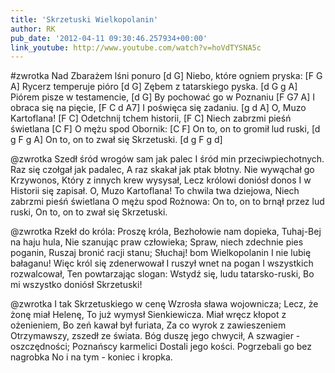 ```yaml
---
title: 'Skrzetuski Wielkopolanin'
author: RK
pub_date: '2012-04-11 09:30:46.257934+00:00'
link_youtube: http://www.youtube.com/watch?v=hoVdTYSNA5c
---
```


#zwrotka
Nad Zbarażem lśni ponuro		[d G]
Niebo, które ogniem pryska:		[F G A]
Rycerz temperuje pióro		[d G]
Zębem z tatarskiego pyska.		[d G g A]
Piórem pisze w testamencie,		[d G]
By pochować go w Poznaniu	[F G7 A]
I obraca się na pięcie,		[F C d A7]
I poświęca się zadaniu.		[g d A]
O, Muzo Kartoflana!		[F C]
Odetchnij tchem historii,		[F C]
Niech zabrzmi pieśń świetlana	[C F]
O mężu spod Obornik:		[C F]
On to, on to gromił lud ruski,	[d g F g A]
On to, on to zwał się Skrzetuski.	[d g F g d]

@zwrotka
Szedł śród wrogów sam jak palec
I śród min przeciwpiechotnych.
Raz się czołgał jak padalec,
A raz skakał jak ptak błotny.
Nie wywąchał go Krzywonos,
Który z innych krew wysysał,
Lecz królowi doniósł donos
I w Historii się zapisał.
O, Muzo Kartoflana!
To chwila twa dziejowa,
Niech zabrzmi pieśń świetlana
O mężu spod Rożnowa:
On to, on to brnął przez lud ruski,
On to, on to zwał się Skrzetuski.


@zwrotka
Rzekł do króla: Proszę króla,
Bezhołowie nam dopieka,
Tuhaj-Bej na haju hula,
Nie szanując praw człowieka;
Spraw, niech zdechnie pies poganin,
Ruszaj bronić racji stanu;
Słuchaj! bom Wielkopolanin
I nie lubię bałaganu!
Więc król się zdenerwował
I ruszył wnet na pogan
I wszystkich rozwalcował,
Ten powtarzając slogan:
Wstydź się, ludu tatarsko-ruski,
Bo mi wszystko doniósł Skrzetuski!

@zwrotka
I tak Skrzetuskiego w cenę
Wzrosła sława wojownicza;
Lecz, że żonę miał Helenę,
To już wymysł Sienkiewicza.
Miał wręcz kłopot z ożenieniem,
Bo zeń kawał był furiata,
Za co wyrok z zawieszeniem
Otrzymawszy, zszedł ze świata.
Bóg duszę jego chwycił,
A szwagier - oszczędności;
Poznańscy karmelici
Dostali jego kości.
Pogrzebali go bez nagrobka
No i na tym - koniec i kropka.